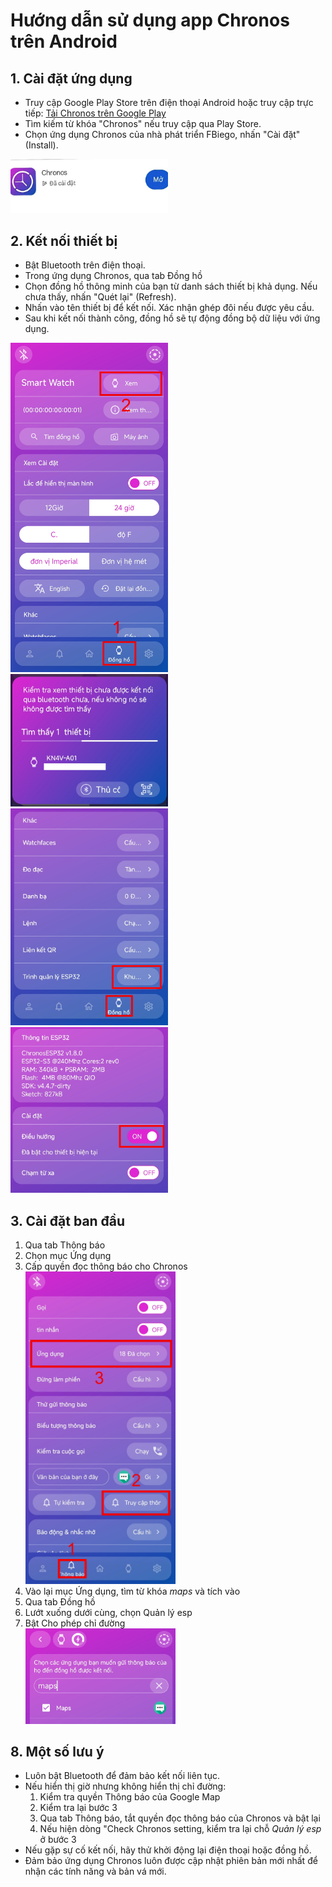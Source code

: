  
# Hướng dẫn sử dụng app Chronos trên Android


## 1. Cài đặt ứng dụng
- Truy cập Google Play Store trên điện thoại Android hoặc truy cập trực tiếp: [Tải Chronos trên Google Play](https://play.google.com/store/apps/details?id=com.fbiego.chronos)
- Tìm kiếm từ khóa "Chronos" nếu truy cập qua Play Store.
- Chọn ứng dụng Chronos của nhà phát triển FBiego, nhấn "Cài đặt" (Install).

<img src="images/appCHplay.jpg" alt="Cài đặt Chronos trên Google Play" width="50%" />


## 2. Kết nối thiết bị
- Bật Bluetooth trên điện thoại.
- Trong ứng dụng Chronos, qua tab Đồng hồ
- Chọn đồng hồ thông minh của bạn từ danh sách thiết bị khả dụng. Nếu chưa thấy, nhấn "Quét lại" (Refresh).
- Nhấn vào tên thiết bị để kết nối. Xác nhận ghép đôi nếu được yêu cầu.
- Sau khi kết nối thành công, đồng hồ sẽ tự động đồng bộ dữ liệu với ứng dụng.

  
<img src="images/chronos_connect.jpg" alt="Kết nối đồng hồ thông minh - bước 1" width="50%" />

<img src="images/chronos_connect2.jpg" alt="Kết nối đồng hồ thông minh - bước 2" width="50%" />

<img src="images/chronos_connect3.jpg" alt="Kết nối đồng hồ thông minh - bước 3" width="50%" />

<img src="images/chronos_connect5.jpg" alt="Kết nối đồng hồ thông minh - bước 4" width="50%" />


## 3. Cài đặt ban đầu
1. Qua tab Thông báo
2. Chọn mục Ứng dụng
3. Cấp quyền đọc thông báo cho Chronos  
   <img src="images/chronos_permission.jpg" alt="Cấp quyền cho ứng dụng Chronos" width="50%" />
4. Vào lại mục Ứng dụng, tìm từ khóa *maps* và tích vào
5. Qua tab Đồng hồ
6. Lướt xuống dưới cùng, chọn Quản lý esp
7. Bật Cho phép chỉ đường  
   <img src="images/chronos_permission2.jpg" alt="Cấp quyền cho ứng dụng Chronos - chỉ đường" width="50%" />

## 8. Một số lưu ý
- Luôn bật Bluetooth để đảm bảo kết nối liên tục.
- Nếu hiển thị giờ nhưng không hiển thị chỉ đường:
  1. Kiểm tra quyền Thông báo của Google Map
  2. Kiểm tra lại bước 3
  3. Qua tab Thông báo, tắt quyền đọc thông báo của Chronos và bật lại
  4. Nếu hiện dòng "Check Chronos setting, kiểm tra lại chỗ *Quản lý esp* ở bước 3
- Nếu gặp sự cố kết nối, hãy thử khởi động lại điện thoại hoặc đồng hồ.
- Đảm bảo ứng dụng Chronos luôn được cập nhật phiên bản mới nhất để nhận các tính năng và bản vá mới.


